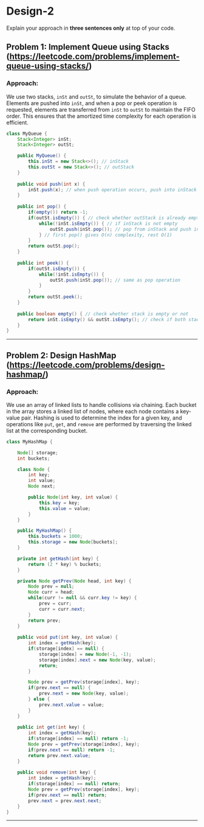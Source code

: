 # Design-2

Explain your approach in **three sentences only** at top of your code.

## Problem 1: Implement Queue using Stacks (https://leetcode.com/problems/implement-queue-using-stacks/)

### Approach:
We use two stacks, `inSt` and `outSt`, to simulate the behavior of a queue. Elements are pushed into `inSt`, and when a pop or peek operation is requested, elements are transferred from `inSt` to `outSt` to maintain the FIFO order. This ensures that the amortized time complexity for each operation is efficient.

```java
class MyQueue {
    Stack<Integer> inSt;
    Stack<Integer> outSt;

    public MyQueue() {
        this.inSt = new Stack<>(); // inStack
        this.outSt = new Stack<>(); // outStack
    }
    
    public void push(int x) {
        inSt.push(x); // when push operation occurs, push into inStack
    }
    
    public int pop() {
        if(empty()) return -1;
        if(outSt.isEmpty()) { // check whether outStack is already empty
            while(!inSt.isEmpty()) { // if inStack is not empty
                outSt.push(inSt.pop()); // pop from inStack and push into outStack
            } // first pop() gives O(n) complexity, rest O(1)
        }
        return outSt.pop(); 
    }
    
    public int peek() {
        if(outSt.isEmpty()) {
            while(!inSt.isEmpty()) {
                outSt.push(inSt.pop()); // same as pop operation
            }
        }
        return outSt.peek(); 
    }
    
    public boolean empty() { // check whether stack is empty or not
        return inSt.isEmpty() && outSt.isEmpty(); // check if both stacks are empty
    }
}
```

---

## Problem 2: Design HashMap (https://leetcode.com/problems/design-hashmap/)

### Approach:
We use an array of linked lists to handle collisions via chaining. Each bucket in the array stores a linked list of nodes, where each node contains a key-value pair. Hashing is used to determine the index for a given key, and operations like `put`, `get`, and `remove` are performed by traversing the linked list at the corresponding bucket.

```java
class MyHashMap {

    Node[] storage;
    int buckets;

    class Node {
        int key;
        int value;
        Node next;

        public Node(int key, int value) {
            this.key = key;
            this.value = value;
        }
    }

    public MyHashMap() {
        this.buckets = 1000;
        this.storage = new Node[buckets];
    }

    private int getHash(int key) {
        return (2 * key) % buckets;
    }

    private Node getPrev(Node head, int key) {
        Node prev = null;
        Node curr = head;
        while(curr != null && curr.key != key) {
            prev = curr;
            curr = curr.next;
        }
        return prev;
    }
    
    public void put(int key, int value) {
        int index = getHash(key);
        if(storage[index] == null) {
            storage[index] = new Node(-1, -1);
            storage[index].next = new Node(key, value);
            return;
        }

        Node prev = getPrev(storage[index], key);
        if(prev.next == null) {
            prev.next = new Node(key, value);
        } else {
            prev.next.value = value;
        }
    }
    
    public int get(int key) {
        int index = getHash(key);
        if(storage[index] == null) return -1;
        Node prev = getPrev(storage[index], key);
        if(prev.next == null) return -1;
        return prev.next.value;
    }
    
    public void remove(int key) {
        int index = getHash(key);
        if(storage[index] == null) return;
        Node prev = getPrev(storage[index], key);
        if(prev.next == null) return;
        prev.next = prev.next.next;
    }
}
```

---
